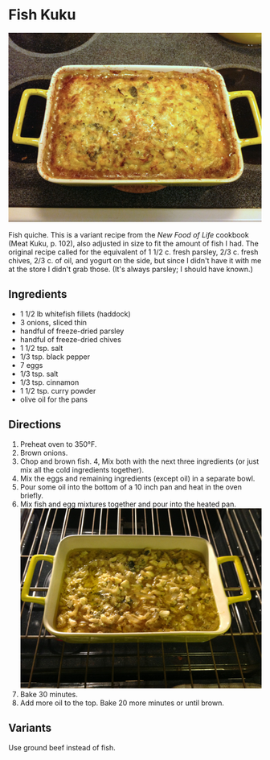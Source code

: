 # Fish Kuku

![fish kuku](../images/fish_kuku.png)

Fish quiche. This is a variant recipe from the _New Food of Life_ cookbook (Meat Kuku, p. 102), also adjusted in size to fit the amount of fish I had. The original recipe called for the equivalent of 1 1/2 c. fresh parsley, 2/3 c. fresh chives, 2/3 c. of oil, and yogurt on the side, but since I didn't have it with me at the store I didn't grab those. (It's always parsley; I should have known.)

## Ingredients

* 1 1/2 lb whitefish fillets (haddock)
* 3 onions, sliced thin
* handful of freeze-dried parsley
* handful of freeze-dried chives
* 1 1/2 tsp. salt
* 1/3 tsp. black pepper
* 7 eggs
* 1/3 tsp. salt
* 1/3 tsp. cinnamon
* 1 1/2 tsp. curry powder
* olive oil for the pans

## Directions

1. Preheat oven to 350°F. 
2. Brown onions.
3. Chop and brown fish. 
4, Mix both with the next three ingredients (or just mix all the cold ingredients together).
5. Mix the eggs and remaining ingredients (except oil) in a separate bowl.
6. Pour some oil into the bottom of a 10 inch pan and heat in the oven briefly.
7. Mix fish and egg mixtures together and pour into the heated pan.  ![raw kuku](../images/raw_kuku.png)
8. Bake 30 minutes.
9. Add more oil to the top. Bake 20 more minutes or until brown.

## Variants

Use ground beef instead of fish.
